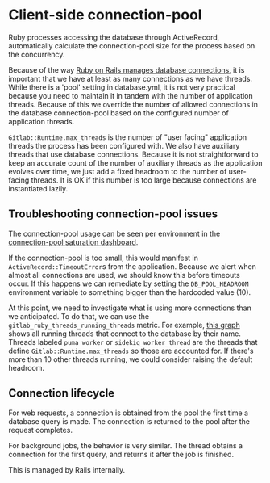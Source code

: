 # Client-side connection-pool

Ruby processes accessing the database through
ActiveRecord, automatically calculate the connection-pool size for the
process based on the concurrency.

Because of the way [Ruby on Rails manages database
connections](#connection-lifecycle), it is important that we have at
least as many connections as we have threads. While there is a 'pool'
setting in database.yml, it is not very practical because you need to
maintain it in tandem with the number of application threads. Because
of this we override the number of allowed connections in the database
connection-pool based on the configured number of application threads.

`Gitlab::Runtime.max_threads` is the number of "user facing"
application threads the process has been configured with. We also have
auxiliary threads that use database connections. Because it is not
straightforward to keep an accurate count of the number of auxiliary threads as
the application evolves over time, we just add a fixed headroom to the
number of user-facing threads. It is OK if this number is too large
because connections are instantiated lazily.

## Troubleshooting connection-pool issues

The connection-pool usage can be seen per environment in the [connection-pool
saturation
dashboard](https://dashboards.gitlab.net/d/alerts-sat_rails_db_connection_pool/alerts-rails_db_connection_pool-saturation-detail?orgId=1).

If the connection-pool is too small, this would manifest in
`ActiveRecord::TimeoutError`s from the application. Because we alert
when almost all connections are used, we should know this before
timeouts occur. If this happens we can remediate by setting the
`DB_POOL_HEADROOM` environment variable to something bigger than the
hardcoded value (10).

At this point, we need to investigate what is using more connections
than we anticipated. To do that, we can use the
`gitlab_ruby_threads_running_threads` metric. For example, [this
graph](https://thanos-query.ops.gitlab.net/graph?g0.range_input=1h&g0.max_source_resolution=0s&g0.expr=sum%20by%20(thread_name)%20(%20gitlab_ruby_threads_running_threads%7Buses_db_connection%3D%22yes%22%7D%20)&g0.tab=0)
shows all running threads that connect to the database by their
name. Threads labeled `puma worker` or `sidekiq_worker_thread` are
the threads that define `Gitlab::Runtime.max_threads` so those are
accounted for. If there's more than 10 other threads running, we could
consider raising the default headroom.

## Connection lifecycle

For web requests, a connection is obtained from the pool the first
time a database query is made. The connection is returned to the pool
after the request completes.

For background jobs, the behavior is very similar. The thread obtains
a connection for the first query, and returns it after the job is
finished.

This is managed by Rails internally.
